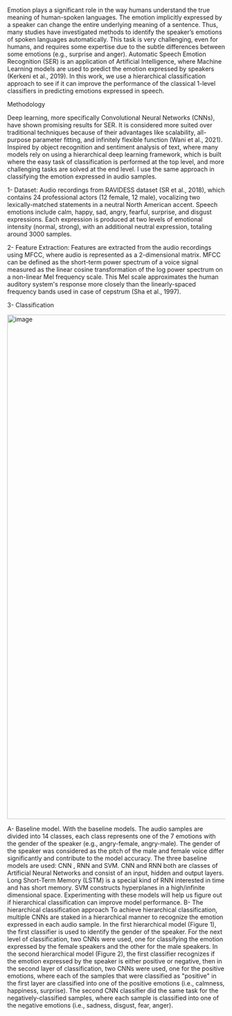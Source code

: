 Emotion plays a significant role in the way humans understand the true meaning of human-spoken languages. The emotion implicitly expressed by a speaker can change the entire underlying meaning of a sentence. Thus, many studies have investigated methods to identify the speaker’s emotions of spoken languages automatically. This task is very challenging, even for humans, and requires some expertise due to the subtle differences between some emotions (e.g., surprise and anger). Automatic Speech Emotion Recognition (SER) is an application of Artificial Intelligence, where Machine Learning models are used to predict the emotion expressed by speakers (Kerkeni et al., 2019). In this work, we use a hierarchical classification approach to see if it can improve the performance of the classical 1-level classifiers in predicting emotions expressed in speech.


Methodology


Deep learning, more specifically Convolutional Neural Networks (CNNs), have shown promising results for SER. It is considered more suited over traditional techniques because of their advantages like scalability, all-purpose parameter fitting, and infinitely flexible function (Wani et al., 2021).
Inspired by object recognition and sentiment analysis of text, where many models rely on using a hierarchical deep learning framework, which is built where the easy task of classification is performed at the top level, and more challenging tasks are solved at the end level. I use the same approach in classifying the emotion expressed in audio samples.


1- Dataset:
Audio recordings from RAVIDESS dataset (SR et al., 2018), which contains 24 professional actors (12 female, 12 male), vocalizing two lexically-matched statements in a neutral North American accent. Speech emotions include calm, happy, sad, angry, fearful, surprise, and disgust expressions. Each expression is produced at two levels of emotional intensity (normal, strong), with an additional neutral expression, totaling around 3000 samples.

2- Feature Extraction:
Features are extracted from the audio recordings using MFCC, where audio is represented as a 2-dimensional matrix. MFCC can be defined as the short-term power spectrum of a voice signal measured as the linear cosine transformation of the log power spectrum on a non-linear Mel frequency scale. This Mel scale approximates the human auditory system's response more closely than the linearly-spaced frequency bands used in case of cepstrum (Sha et al., 1997).

3- Classification

 <img width="1166" alt="image" src="https://user-images.githubusercontent.com/80707214/233836667-0c7ba7d2-ea7d-47f8-b658-d25c15e1d64e.png">

A- Baseline model.
With the baseline models. The audio samples are divided into 14 classes, each class represents one of the 7 emotions with the gender of the speaker (e.g., angry-female, angry-male). The gender of the speaker was considered as the pitch of the male and female voice differ significantly and contribute to the model accuracy. The three baseline models are used: CNN , RNN and SVM.
CNN and RNN both are classes of Artificial Neural Networks and consist of an input, hidden and output layers. Long Short-Term Memory (LSTM) is a special kind of RNN interested in time and has short memory. SVM constructs hyperplanes in a high/infinite dimensional space. Experimenting with these models will help us figure out if hierarchical classification can improve model performance.
B- The hierarchical classification approach
To achieve hierarchical classification, multiple CNNs are staked in a hierarchical manner to recognize the emotion expressed in each audio sample. In the first hierarchical model (Figure 1), the first classifier is used to identify the gender of the speaker. For the next level of classification, two CNNs were used, one for classifying the emotion expressed by the female speakers and the other for the male speakers.
In the second hierarchical model (Figure 2), the first classifier recognizes if the emotion expressed by the speaker is either positive or negative, then in the second layer of classification, two CNNs were used, one for the positive emotions, where each of the samples that were classified as "positive" in the first layer are classified into one of the positive emotions (i.e., calmness, happiness, surprise). The second CNN classifier did the same task for the negatively-classified samples, where each sample is classified into one of the negative emotions (i.e., sadness, disgust, fear, anger).
